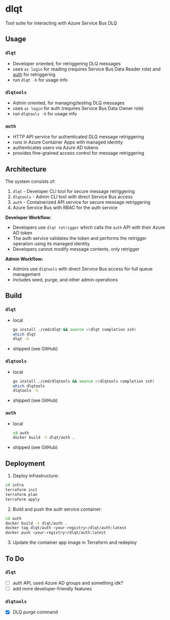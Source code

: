 # dlqt
 
Tool suite for interacting with Azure Service Bus DLQ 
 
## Usage
 
### `dlqt`
 
- Developer oriented, for retriggering DLQ messages
- uses `az login` for reading (requires Service Bus Data Reader role) and [auth](#auth) for retriggering
- run `dlqt -h` for usage info

### `dlqtools`

- Admin oriented, for managing/testing DLQ messages
- uses `az login` for auth (requires Service Bus Data Owner role)
- run `dlqtools -h` for usage info

### `auth`

- HTTP API service for authenticated DLQ message retriggering
- runs in Azure Container Apps with managed identity
- authenticates users via Azure AD tokens
- provides fine-grained access control for message retriggering
 
## Architecture
 
The system consists of:
1. `dlqt` - Developer CLI tool for secure message retriggering
2. `dlqtools` - Admin CLI tool with direct Service Bus access
3. `auth` - Containerized API service for secure message retriggering
4. Azure Service Bus with RBAC for the auth service
 
**Developer Workflow:**
- Developers use `dlqt retrigger` which calls the `auth` API with their Azure AD token
- The auth service validates the token and performs the retrigger operation using its managed identity
- Developers cannot modify message contents, only retrigger
 
**Admin Workflow:**
- Admins use `dlqtools` with direct Service Bus access for full queue management
- Includes seed, purge, and other admin operations
 
## Build
 
### `dlqt`
 
- local
  ```bash
  go install ./cmd/dlqt && source <(dlqt completion zsh)
  which dlqt
  dlqt -h
  ```
- shipped (see GitHub)

### `dlqtools`

- local
  ```bash
  go install ./cmd/dlqtools && source <(dlqtools completion zsh)
  which dlqtools
  dlqtools -h
  ```
- shipped (see GitHub)

### `auth`

- local 
  ```bash
  cd auth
  docker build -t dlqt/auth .
  ```
- shipped (see GitHub)

## Deployment

1. Deploy infrastructure:
```bash
cd infra
terraform init
terraform plan
terraform apply
```

2. Build and push the auth service container:
```bash
cd auth
docker build -t dlqt/auth .
docker tag dlqt/auth <your-registry>/dlqt/auth:latest
docker push <your-registry>/dlqt/auth:latest
```

3. Update the container app image in Terraform and redeploy

## To Do
 
### `dlqt`
 
- [ ] auth API, used Azure AD groups and something idk?
- [ ] add more developer-friendly features

### `dlqtools`

- [x] DLQ purge command
